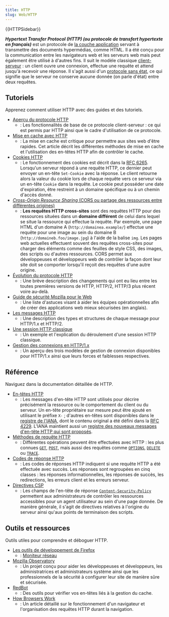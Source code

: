 ```yaml
---
title: HTTP
slug: Web/HTTP
---
```


{{HTTPSidebar}}

**_<i lang="en">Hypertext Transfer Protocol</i> (HTTP) (ou protocole de transfert hypertexte en français)_** est un protocole de [la couche application](https://fr.wikipedia.org/wiki/Couche_application) servant à transmettre des documents hypermédias, comme HTML. Il a été conçu pour la communication entre les navigateurs web et les serveurs web mais peut également être utilisé à d'autres fins. Il suit le modèle classique [client-serveur](https://fr.wikipedia.org/wiki/Client-serveur)&nbsp;: un client ouvre une connexion, effectue une requête et attend jusqu'à recevoir une réponse. Il s'agit aussi d'un [protocole sans état](https://fr.wikipedia.org/wiki/Protocole_sans_état), ce qui signifie que le serveur ne conserve aucune donnée (on parle d'état) entre deux requêtes.

## Tutoriels

Apprenez comment utiliser HTTP avec des guides et des tutoriels.

- [Aperçu du protocole HTTP](/fr/docs/Web/HTTP/Overview)
  - : Les fonctionnalités de base de ce protocole client-serveur : ce qui est permis par HTTP ainsi que le cadre d'utilisation de ce protocole.
- [Mise en cache avec HTTP](/fr/docs/Web/HTTP/Caching)
  - : La mise en cache est critique pour permettre aux sites web d'être rapides. Cet article décrit les différentes méthodes de mise en cache et l'utilisation des en-têtes HTTP afin de contrôler le cache.
- [Cookies HTTP](/fr/docs/Web/HTTP/Cookies)
  - : Le fonctionnement des cookies est décrit dans la [RFC 6265](https://tools.ietf.org/html/rfc6265). Lorsqu'un serveur répond à une requête HTTP, ce dernier peut envoyer un en-tête `Set-Cookie` avec la réponse. Le client retourne alors la valeur du cookie lors de chaque requête vers ce serveur via un en-tête `Cookie` dans la requête. Le cookie peut posséder une date d'expiration, être restreint à un domaine spécifique ou à un chemin d'accès donné.
- [<i lang="en">Cross-Origin Resource Sharing</i> (CORS ou partage des ressources entre différentes origines)](/fr/docs/Web/HTTP/CORS)
  - : **Les requêtes HTTP cross-sites** sont des requêtes HTTP pour des ressources situées dans un **domaine différent** de celui dans lequel se situe la ressource qui effectue la requête. Par exemple, une page HTML d'un domaine A (`http://domainea.example/`) effectue une requête pour une image au sein du domaine B (`http://domaineb.foo/image.jpg`) à l'aide de la balise `img`. Les pages web actuelles effectuent souvent des requêtes cross-sites pour charger des éléments comme des feuilles de style CSS, des images, des scripts ou d'autres ressources. CORS permet aux développeuses et développeurs web de contrôler la façon dont leur site doit se comporter lorsqu'il reçoit des requêtes d'une autre origine.
- [Évolution du protocole HTTP](/fr/docs/Web/HTTP/Basics_of_HTTP/Evolution_of_HTTP)
  - : Une brève description des changements qui ont eu lieu entre les toutes premières versions de HTTP, HTTP/2, HTTP/3 plus récent voire au-delà.
- [Guide de sécurité Mozilla pour le Web](https://wiki.mozilla.org/Security/Guidelines/Web_Security)
  - : Une liste d'astuces visant à aider les équipes opérationnelles afin de créer des applications web mieux sécurisées (en anglais).
- [Les messages HTTP](/fr/docs/Web/HTTP/Messages)
  - : Une description des types et structures de chaque message pour HTTP/1.x et HTTP/2.
- [Une session HTTP classique](/fr/docs/Web/HTTP/Session)
  - : Un exemple et l'explication du déroulement d'une session HTTP classique.
- [Gestion des connexions en HTTP/1.x](/fr/docs/Web/HTTP/Connection_management_in_HTTP_1.x)
  - : Un aperçu des trois modèles de gestion de connexion disponibles pour HTTP/1.x ainsi que leurs forces et faiblesses respectives.

## Référence

Naviguez dans la documentation détaillée de HTTP.

- [En-têtes HTTP](/fr/docs/Web/HTTP/Headers)
  - : Les messages d'en-tête HTTP sont utilisés pour décrire précisément la ressource ou le comportement du client ou du serveur. Un en-tête propriétaire sur mesure peut être ajouté en utilisant le préfixe `X-` ; d'autres en-têtes sont disponibles dans le [registre de l'IANA](https://www.iana.org/assignments/message-headers/perm-headers.html), dont le contenu original a été défini dans la [RFC 4229](https://tools.ietf.org/html/rfc4229). L'IANA maintient aussi un [registre des nouveaux messages d'en-tête HTTP qui sont proposés](https://www.iana.org/assignments/message-headers/prov-headers.html).
- [Méthodes de requête HTTP](/fr/docs/Web/HTTP/Methods)
  - : Différentes opérations peuvent être effectuées avec HTTP : les plus connues [`GET`](/fr/docs/Web/HTTP/Methods/GET), [`POST`](/fr/docs/Web/HTTP/Methods/POST), mais aussi des requêtes comme [`OPTIONS`](/fr/docs/Web/HTTP/Methods/OPTIONS), [`DELETE`](/fr/docs/Web/HTTP/Methods/DELETE) ou [`TRACE`](/fr/docs/Web/HTTP/Methods/TRACE).
- [Codes de réponse HTTP](/fr/docs/Web/HTTP/Response_codes)
  - : Les codes de réponses HTTP indiquent si une requête HTTP a été effectuée avec succès. Les réponses sont regroupées en cinq classes : les réponses informationnelles, les réponses de succès, les redirections, les erreurs client et les erreurs serveur.
- [Directives CSP](/fr/docs/Web/HTTP/Headers/Content-Security-Policy)
  - : Les champs de l'en-tête de réponse [`Content-Security-Policy`](/fr/docs/Web/HTTP/Headers/Content-Security-Policy) permettent aux administrateurs de contrôler les ressources accessibles pour un agent utilisateur au sein d'une page donnée. De manière générale, il s'agit de directives relatives à l'origine du serveur ainsi qu'aux points de terminaison des scripts.

## Outils et ressources

Outils utiles pour comprendre et déboguer HTTP.

- [Les outils de développement de Firefox](/fr/docs/Tools)
  - : [Moniteur réseau](/fr/docs/Tools/Network_Monitor)
- [Mozilla Observatory](https://observatory.mozilla.org/)
  - : Un projet conçu pour aider les développeuses et développeurs, les administratrices et administrateurs système ainsi que les professionnels de la sécurité à configurer leur site de manière sûre et sécurisée.
- [RedBot](https://redbot.org/)
  - : Des outils pour vérifier vos en-têtes liés à la gestion du cache.
- [How Browsers Work](https://www.html5rocks.com/en/tutorials/internals/howbrowserswork/)
  - : Un article détaillé sur le fonctionnement d'un navigateur et l'organisation des requêtes HTTP durant la navigation.
